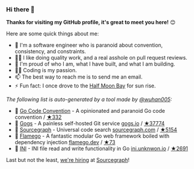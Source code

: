 ### Hi there 👋

**Thanks for visiting my GitHub profile, it's great to meet you here!** 😊

Here are some quick things about me:

- 🔭 I'm a software engineer who is paranoid about convention, consistency, and constraints.
- 🕵️‍♀️ I like doing quality work, and a real asshole on pull request reviews.
- 🧸 I'm proud of who I am, what I have built, and what I am building.
- 🧑‍💻 Coding is my passion.
- 📫 The best way to reach me is to send me an email.
- ⚡ Fun fact: I once drove to the [Half Moon Bay](https://www.google.com/maps/place/Half+Moon+Bay,+CA,+USA) for sun rise.

_The following list is auto-generated by a tool made by [@wuhan005](https://github.com/wuhan005/wuhan005):_

- 🍩 [Go Code Convention](https://github.com/unknwon/go-code-convention) - A opinionated and paranoid Go code convention / [★332](https://github.com/unknwon/go-code-convention/stargazers) 
- 🎃 [Gogs](https://github.com/gogs/Gogs) - A painless self-hosted Git service [gogs.io](https://gogs.io) / [★37774](https://github.com/gogs/Gogs/stargazers) 
- 🐣 [Sourcegraph](https://github.com/sourcegraph/Sourcegraph) - Universal code search [sourcegraph.com](https://sourcegraph.com) / [★5154](https://github.com/sourcegraph/Sourcegraph/stargazers) 
- 🧙 [Flamego](https://github.com/flamego/Flamego) - A fantastic modular Go web framework boiled with dependency injection [flamego.dev](https://flamego.dev) / [★73](https://github.com/flamego/Flamego/stargazers) 
- 🐳 [INI](https://github.com/go-ini/INI) - INI file read and write functionality in Go [ini.unknwon.io](https://ini.unknwon.io) / [★2691](https://github.com/go-ini/INI/stargazers) 




Last but not the least, [we're hiring](https://grnh.se/6770e0974us) at [Sourcegraph](https://about.sourcegraph.com/)!
